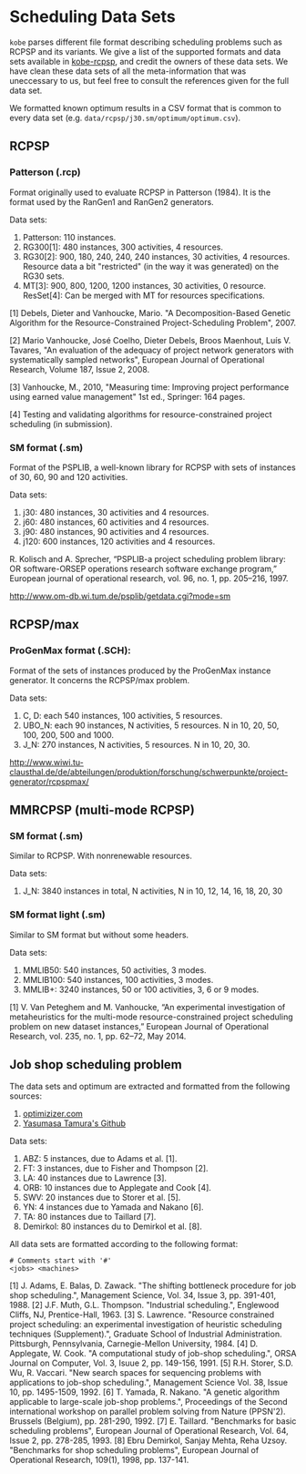 # Scheduling Data Sets

`kobe` parses different file format describing scheduling problems such as RCPSP and its variants.
We give a list of the supported formats and data sets available in [kobe-rcpsp](https://github.com/ptal/kobe-rcpsp), and credit the owners of these data sets.
We have clean these data sets of all the meta-information that was uneccessary to us, but feel free to consult the references given for the full data set.

We formatted known optimum results in a CSV format that is common to every data set (e.g. `data/rcpsp/j30.sm/optimum/optimum.csv`).

## RCPSP

### Patterson (.rcp)

Format originally used to evaluate RCPSP in Patterson (1984).
It is the format used by the RanGen1 and RanGen2 generators.

Data sets:

  1. Patterson: 110 instances.
  2. RG300[1]: 480 instances, 300 activities, 4 resources.
  3. RG30[2]: 900, 180, 240, 240, 240 instances, 30 activities, 4 resources.
     Resource data a bit "restricted" (in the way it was generated) on the RG30 sets.
  4. MT[3]: 900, 800, 1200, 1200 instances, 30 activities, 0 resource.
     ResSet[4]: Can be merged with MT for resources specifications.

[1] Debels, Dieter and Vanhoucke, Mario. "A Decomposition-Based Genetic Algorithm for the Resource-Constrained Project-Scheduling Problem", 2007.

[2] Mario Vanhoucke, José Coelho, Dieter Debels, Broos Maenhout, Luís V. Tavares, "An evaluation of the adequacy of project network generators with systematically sampled networks", European Journal of Operational Research, Volume 187, Issue 2, 2008.

[3] Vanhoucke, M., 2010, "Measuring time: Improving project performance using earned value management" 1st ed., Springer: 164 pages.

[4] Testing and validating algorithms for resource-constrained project scheduling (in submission).

### SM format (.sm)

Format of the PSPLIB, a well-known library for RCPSP with sets of instances of 30, 60, 90 and 120 activities.

Data sets:

  1. j30: 480 instances, 30 activities and 4 resources.
  2. j60: 480 instances, 60 activities and 4 resources.
  3. j90: 480 instances, 90 activities and 4 resources.
  4. j120: 600 instances, 120 activities and 4 resources.

R. Kolisch and A. Sprecher, “PSPLIB-a project scheduling problem library: OR software-ORSEP operations research software exchange program,” European journal of operational research, vol. 96, no. 1, pp. 205–216, 1997.

http://www.om-db.wi.tum.de/psplib/getdata.cgi?mode=sm

## RCPSP/max

### ProGenMax format (.SCH):

Format of the sets of instances produced by the ProGenMax instance generator.
It concerns the RCPSP/max problem.

Data sets:

  1. C, D: each 540 instances, 100 activities, 5 resources.
  2. UBO_N: each 90 instances, N activities, 5 resources.
     N in 10, 20, 50, 100, 200, 500 and 1000.
  3. J_N: 270 instances, N activities, 5 resources.
     N in 10, 20, 30.

http://www.wiwi.tu-clausthal.de/de/abteilungen/produktion/forschung/schwerpunkte/project-generator/rcpspmax/

## MMRCPSP (multi-mode RCPSP)

### SM format (.sm)

Similar to RCPSP. With nonrenewable resources.

Data sets:

  1. J_N: 3840 instances in total, N activities,
     N in 10, 12, 14, 16, 18, 20, 30

### SM format light (.sm)

Similar to SM format but without some headers.

Data sets:

  1. MMLIB50: 540 instances, 50 activities, 3 modes.
  2. MMLIB100: 540 instances, 100 activities, 3 modes.
  3. MMLIB+: 3240 instances, 50 or 100 activities, 3, 6 or 9 modes.

[1] V. Van Peteghem and M. Vanhoucke, “An experimental investigation of metaheuristics for the multi-mode resource-constrained project scheduling problem on new dataset instances,” European Journal of Operational Research, vol. 235, no. 1, pp. 62–72, May 2014.

## Job shop scheduling problem

The data sets and optimum are extracted and formatted from the following sources:

  1. [optimizizer.com](http://optimizizer.com/jobshop.php)
  2. [Yasumasa Tamura's Github](https://github.com/tamy0612/JSPLIB)

Data sets:

  1. ABZ: 5 instances, due to Adams et al. [1].
  2. FT: 3 instances, due to Fisher and Thompson [2].
  3. LA: 40 instances due to Lawrence [3].
  4. ORB: 10 instances due to Applegate and Cook [4].
  5. SWV: 20 instances due to Storer et al. [5].
  6. YN: 4 instances due to Yamada and Nakano [6].
  7. TA: 80 instances due to Taillard [7].
  8. Demirkol: 80 instances du to Demirkol et al. [8].

All data sets are formatted according to the following format:

```
# Comments start with '#'
<jobs> <machines>

```

[1] J. Adams, E. Balas, D. Zawack. "The shifting bottleneck procedure for job shop scheduling.", Management Science, Vol. 34, Issue 3, pp. 391-401, 1988.
[2] J.F. Muth, G.L. Thompson. "Industrial scheduling.", Englewood Cliffs, NJ, Prentice-Hall, 1963.
[3] S. Lawrence. "Resource constrained project scheduling: an experimental investigation of heuristic scheduling techniques (Supplement).", Graduate School of Industrial Administration. Pittsburgh, Pennsylvania, Carnegie-Mellon University, 1984.
[4] D. Applegate, W. Cook. "A computational study of job-shop scheduling.", ORSA Journal on Computer, Vol. 3, Isuue 2, pp. 149-156, 1991.
[5] R.H. Storer, S.D. Wu, R. Vaccari. "New search spaces for sequencing problems with applications to job-shop scheduling.", Management Science Vol. 38, Issue 10, pp. 1495-1509, 1992.
[6] T. Yamada, R. Nakano. "A genetic algorithm applicable to large-scale job-shop problems.", Proceedings of the Second international workshop on parallel problem solving from Nature (PPSN'2). Brussels (Belgium), pp. 281-290, 1992.
[7] E. Taillard. "Benchmarks for basic scheduling problems", European Journal of Operational Research, Vol. 64, Issue 2, pp. 278-285, 1993.
[8] Ebru Demirkol, Sanjay Mehta, Reha Uzsoy. "Benchmarks for shop scheduling problems", European Journal of Operational Research, 109(1), 1998, pp. 137-141.
